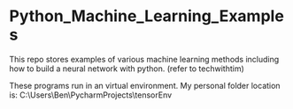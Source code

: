 # Python_Machine_Learning_Examples
This repo stores examples of various machine learning methods including how to build a neural network with python. (refer to techwithtim)

These programs run in an virtual environment. My personal folder location is: C:\Users\Ben\PycharmProjects\tensorEnv
